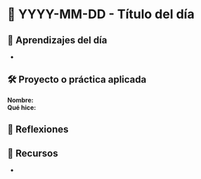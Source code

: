 # 📅 YYYY-MM-DD - Título del día

## 🧠 Aprendizajes del día
- 

## 🛠️ Proyecto o práctica aplicada
**Nombre:**   
**Qué hice:**  

## 💭 Reflexiones
  

## 🔗 Recursos
- 
